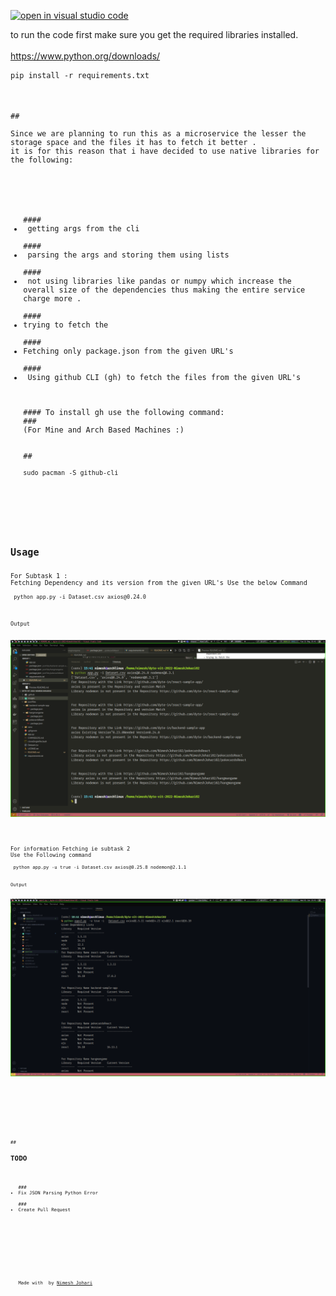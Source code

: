 [![open in visual studio code](https://classroom.github.com/assets/open-in-vscode-c66648af7eb3fe8bc4f294546bfd86ef473780cde1dea487d3c4ff354943c9ae.svg)](https://classroom.github.com/online_ide?assignment_repo_id=7943245&assignment_repo_type=assignmentrepo)
<div id="top">
to run the code first make sure you get the required libraries installed.
<br>
<br>
<a href="https://www.python.org/downloads/">https://www.python.org/downloads/</a>
<!-- code block -->
<pre class="code-block "><code>pip install -r requirements.txt 
</div>
<!-- large text div -->
##<div class="large-text-div">
Since we are planning to run this as a microservice the lesser the storage space and the files it has to fetch it better .
it is for this reason that i have decided to use native libraries for the following:
<br>
<br>
<ul>
####<li> getting args from the cli </li>
####<li> parsing the args and storing them using lists</li>
####<li> not using libraries like pandas or numpy which increase the overall size of the dependencies thus making the entire service charge more . </li>
####<li>trying to fetch the </li>
####<li>Fetching only package.json from the given URL's </li>
####<li> Using github CLI (gh) to fetch the files from the given URL's</li>
<br>
#### To install gh use the following command:
###<br>(For Mine and Arch Based Machines :) 
<br>
##<pre class="code-block "><code>sudo pacman -S github-cli
</div>

<!-- Usage -->
<div class="large-text-div">
<h2>Usage</h2>
For Subtask 1 :
Fetching Dependency and its version from the given URL's Use the below Command 
<pre class="code-block "><code> python app.py -i Dataset.csv axios@0.24.0 
</div>
Output
<div class="large-text-div">
<!-- image -->
<img src="./images/subtask1.png" alt="Subtask1 SS">
</div>
<!-- Large Text -->
<div class="large-text-div">
For information Fetching ie subtask 2
Use the Following command
<pre class="code-block "><code> python app.py -u true -i Dataset.csv axios@0.25.8 nodemon@2.1.1
</pre>
Output
<div class="large-text-div">
<!-- image -->
<img src="./images/subtask2.png" alt="Subtask2 SS">
</div>

<br>
<br>
<br>

<div class="large-text-div">
##<h2>TODO</h2>
<ul>
###<li>Fix JSON Parsing Python Error</li>
###<li>Create Pull Request</li>
<br>
<br>
<br>
<br>
<br>
<!-- Made With Love -->
Made with <i class="fa fa-heart" aria-hidden="true"></i> by <a href="github.com/NimeshJohari02">Nimesh Johari</a>
